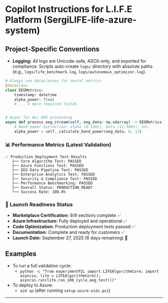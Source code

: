 # Copilot Instructions for L.I.F.E Platform (SergiLIFE-life-azure-system)


## Project-Specific Conventions

- **Logging:** All logs are Unicode-safe, ASCII-only, and exported for compliance. Scripts auto-create `logs/` directory with absolute paths (e.g., `logs/life_benchmark.log`, `logs/autonomous_optimizer.log`).

```python
# Always use dataclasses for neural metrics
@dataclass
class EEGMetrics:
    timestamp: datetime
    alpha_power: float
    # ... 8 more required fields


# Async for ALL EEG processing
async def process_eeg_stream(self, eeg_data: np.ndarray) -> EEGMetrics:
    # Band power extraction: alpha (8-12Hz), beta (12-30Hz), etc.
    alpha_power = self._calculate_band_power(eeg_data, 8, 12)
```



### 📊 **Performance Metrics (Latest Validation)**

```
✅ Production Deployment Test Results
   ├── Core Algorithm Test: PASSED
   ├── Azure Functions Test: PASSED
   ├── EEG Data Pipeline Test: PASSED
   ├── Enterprise Analytics Test: PASSED
   ├── Security & Compliance Test: PASSED
   ├── Performance Benchmarking: PASSED
   ├── Overall Status: PRODUCTION_READY
   └── Success Rate: 100.0%
```

### 🎯 **Launch Readiness Status**

- **Marketplace Certification:** 9/9 sections complete ✅
- **Azure Infrastructure:** Fully deployed and operational ✅
- **Code Optimization:** Production deployment tests passed ✅
- **Documentation:** Complete and ready for customers ✅
- **Launch Date:** September 27, 2025 (6 days remaining) 🚀

## Examples

- To run a full validation cycle:
  - `python -c "from experimentP2L import LIFEAlgorithmCore; import asyncio; life = LIFEAlgorithmCore(); asyncio.run(life.run_100_cycle_eeg_test())"`
- To deploy to Azure:
  - `azd up` (after running `setup-azure-oidc.ps1`)

---



